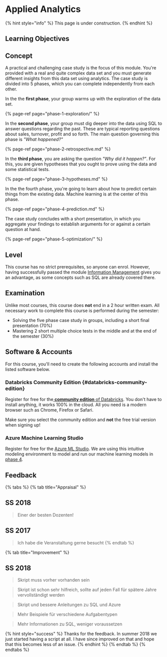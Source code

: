 # Applied Analytics

{% hint style="info" %}
This page is under construction.
{% endhint %}

## Learning Objectives

## Concept

A practical and challenging case study is the focus of this module. You're provided with a real and quite complex data set and you must generate different insights from this data set using analytics. The case study is divided into 5 phases, which you can complete independently from each other.

In the the **first phase**, your group warms up with the exploration of the data set.

{% page-ref page="phase-1-exploration/" %}

In the **second phase**, your group must dig deeper into the data using SQL to answer questions regarding the past. These are typical reporting questions about sales, turnover, profit and so forth. The main question governing this phase is _"What happened?"_

{% page-ref page="phase-2-retrospective.md" %}

In the **third phase**, you are asking the question _"Why did it happen?"_. For this, you are given hypotheses that you ought to prove using the data and some statistical tests.

{% page-ref page="phase-3-hypotheses.md" %}

In the the fourth phase, you're going to learn about how to predict certain things from the existing data. Machine learning is at the center of this phase.

{% page-ref page="phase-4-prediction.md" %}

The case study concludes with a short presentation, in which you aggregate your findings to establish arguments for or against a certain question at hand.

{% page-ref page="phase-5-optimization/" %}

## Level

This course has no strict prerequisites, so anyone can enrol. However, having successfully passed the module [Information Management](../information-management/) gives you an advantage, as some concepts such as SQL are already covered there.

## Examination

Unlike most courses, this course does **not** end in a 2 hour written exam. All necessary work to complete this course is performed during the semester:

* Solving the five phase case study in groups, including a short final presentation \(70%\)
* Mastering 2 short multiple choice tests in the middle and at the end of the semester \(30%\)

## Software & Accounts

For this course, you'll need to create the following accounts and install the listed software below.

### Databricks Community Edition {#databricks-community-edition}

Register for free for the[ **community edition** of Databricks](https://community.cloud.databricks.com/). You don't have to install anything, it works 100% in the cloud. All you need is a modern browser such as Chrome, Firefox or Safari.

Make sure you select the community edition and **not** the free trial version when signing up!

### Azure Machine Learning Studio

Register for free for the [Azure ML Studio](https://studio.azureml.net/Home). We are using this intuitive modeling environment to model and run our machine learning models in [phase 4](phase-4-prediction.md).

## Feedback

{% tabs %}
{% tab title="Appraisal" %}
## SS 2018

> Einer der besten Dozenten!

## SS 2017

> Ich habe die Veranstaltung gerne besucht
{% endtab %}

{% tab title="Improvement" %}
## SS 2018

> Skript muss vorher vorhanden sein

> Skript ist schon sehr hilfreich, sollte auf jeden Fall für spätere Jahre vervollständigt werden

> Skript und bessere Anleitungen zu SQL und Azure

> Mehr Beispiele für verschiedene Aufgabentypen

> Mehr Informationen zu SQL, weniger voraussetzen

{% hint style="success" %}
Thanks for the feedback. In summer 2018 we just started having a script at all. I have since improved on that and hope that this becomes less of an issue.
{% endhint %}
{% endtab %}
{% endtabs %}



